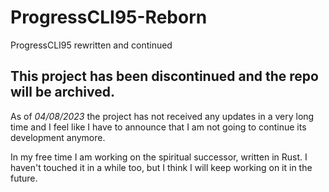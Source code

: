 # ProgressCLI95-Reborn

ProgressCLI95 rewritten and continued

## This project has been discontinued and the repo will be archived.
As of *04/08/2023* the project has not received any updates in a very long time and I feel like I have to announce that I am not going to continue its development anymore.

In my free time I am working on the spiritual successor, written in Rust. I haven't touched it in a while too, but I think I will keep working on it in the future.
